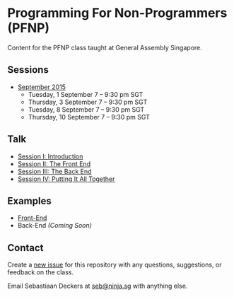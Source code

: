 # Programming For Non-Programmers (PFNP)
Content for the PFNP class taught at General Assembly Singapore.

## Sessions
- [September 2015](https://generalassemb.ly/education/programming-for-non-programmers/singapore/16095)
  - Tuesday, 1 September 7 – 9:30 pm SGT
  - Thursday, 3 September 7 – 9:30 pm SGT
  - Tuesday, 8 September 7 – 9:30 pm SGT
  - Thursday, 10 September 7 – 9:30 pm SGT

## Talk
- [Session I: Introduction](1.md)
- [Session II: The Front End](2.md)
- [Session III: The Back End](3.md)
- [Session IV: Putting It All Together](4.md)

## Examples
- [Front-End](./src)
- Back-End *(Coming Soon)*

## Contact
Create a [new issue](https://github.com/cbas/pfnp/issues/new) for this repository with any questions, suggestions, or feedback on the class.

Email Sebastiaan Deckers at <seb@ninja.sg> with anything else.
